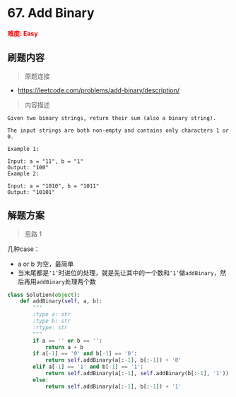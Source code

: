 # 67. Add Binary

**<font color=red>难度: Easy</font>**

## 刷题内容

> 原题连接

* https://leetcode.com/problems/add-binary/description/

> 内容描述

```
Given two binary strings, return their sum (also a binary string).

The input strings are both non-empty and contains only characters 1 or 0.

Example 1:

Input: a = "11", b = "1"
Output: "100"
Example 2:

Input: a = "1010", b = "1011"
Output: "10101"
```

## 解题方案

> 思路 1

几种case：

- a or b 为空，最简单
- 当末尾都是`‘1’`时进位的处理，就是先让其中的一个数和`‘1’`做`addBinary`，然后再用`addBinary`处理两个数

```python
class Solution(object):
    def addBinary(self, a, b):
        """
        :type a: str
        :type b: str
        :rtype: str
        """
        if a == '' or b == '':
            return a + b
        if a[-1] == '0' and b[-1] == '0':
            return self.addBinary(a[:-1], b[:-1]) + '0'
        elif a[-1] == '1' and b[-1] == '1':
            return self.addBinary(a[:-1], self.addBinary(b[:-1], '1')) + '0'
        else:
            return self.addBinary(a[:-1], b[:-1]) + '1'
```
